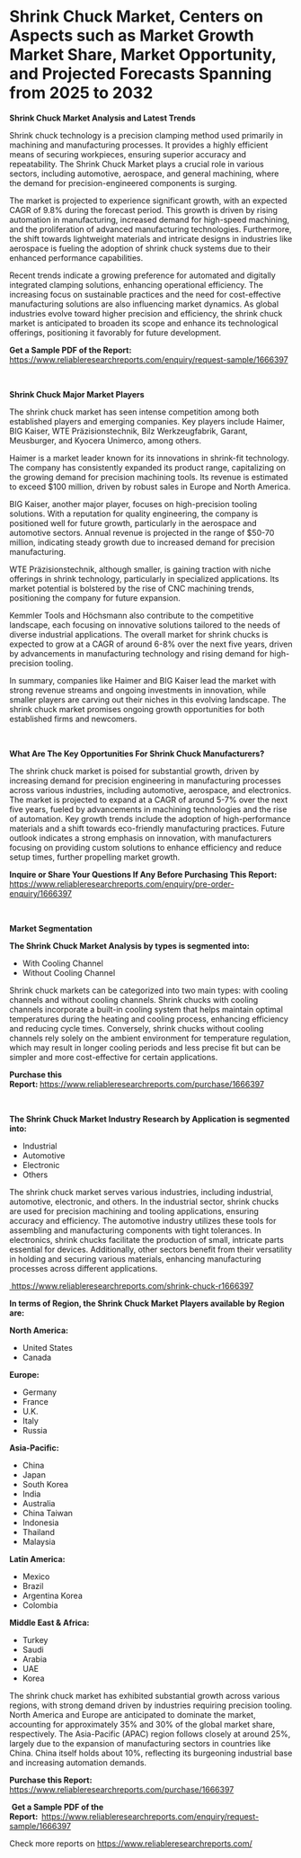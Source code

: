 <p><h1>Shrink Chuck Market, Centers on Aspects such as Market Growth Market Share, Market Opportunity, and Projected Forecasts Spanning from 2025 to 2032</h1></p><p><strong>Shrink Chuck Market Analysis and Latest Trends</strong></p>
<p><p>Shrink chuck technology is a precision clamping method used primarily in machining and manufacturing processes. It provides a highly efficient means of securing workpieces, ensuring superior accuracy and repeatability. The Shrink Chuck Market plays a crucial role in various sectors, including automotive, aerospace, and general machining, where the demand for precision-engineered components is surging.</p><p>The market is projected to experience significant growth, with an expected CAGR of 9.8% during the forecast period. This growth is driven by rising automation in manufacturing, increased demand for high-speed machining, and the proliferation of advanced manufacturing technologies. Furthermore, the shift towards lightweight materials and intricate designs in industries like aerospace is fueling the adoption of shrink chuck systems due to their enhanced performance capabilities.</p><p>Recent trends indicate a growing preference for automated and digitally integrated clamping solutions, enhancing operational efficiency. The increasing focus on sustainable practices and the need for cost-effective manufacturing solutions are also influencing market dynamics. As global industries evolve toward higher precision and efficiency, the shrink chuck market is anticipated to broaden its scope and enhance its technological offerings, positioning it favorably for future development.</p></p>
<p><strong>Get a Sample PDF of the Report:&nbsp;</strong> <a href="https://www.reliableresearchreports.com/enquiry/request-sample/1666397?utm_campaign=2633&utm_medium=2&utm_source=Github&utm_content=ia&utm_term=23022025&utm_id=shrink-chuck">https://www.reliableresearchreports.com/enquiry/request-sample/1666397</a></p>
<p>&nbsp;</p>
<p><strong>Shrink Chuck Major Market Players</strong></p>
<p><p>The shrink chuck market has seen intense competition among both established players and emerging companies. Key players include Haimer, BIG Kaiser, WTE Präzisionstechnik, Bilz Werkzeugfabrik, Garant, Meusburger, and Kyocera Unimerco, among others. </p><p>Haimer is a market leader known for its innovations in shrink-fit technology. The company has consistently expanded its product range, capitalizing on the growing demand for precision machining tools. Its revenue is estimated to exceed $100 million, driven by robust sales in Europe and North America.</p><p>BIG Kaiser, another major player, focuses on high-precision tooling solutions. With a reputation for quality engineering, the company is positioned well for future growth, particularly in the aerospace and automotive sectors. Annual revenue is projected in the range of $50-70 million, indicating steady growth due to increased demand for precision manufacturing.</p><p>WTE Präzisionstechnik, although smaller, is gaining traction with niche offerings in shrink technology, particularly in specialized applications. Its market potential is bolstered by the rise of CNC machining trends, positioning the company for future expansion.</p><p>Kemmler Tools and Höchsmann also contribute to the competitive landscape, each focusing on innovative solutions tailored to the needs of diverse industrial applications. The overall market for shrink chucks is expected to grow at a CAGR of around 6-8% over the next five years, driven by advancements in manufacturing technology and rising demand for high-precision tooling.</p><p>In summary, companies like Haimer and BIG Kaiser lead the market with strong revenue streams and ongoing investments in innovation, while smaller players are carving out their niches in this evolving landscape. The shrink chuck market promises ongoing growth opportunities for both established firms and newcomers.</p></p>
<p>&nbsp;</p>
<p><strong>What Are The Key Opportunities For Shrink Chuck Manufacturers?</strong></p>
<p><p>The shrink chuck market is poised for substantial growth, driven by increasing demand for precision engineering in manufacturing processes across various industries, including automotive, aerospace, and electronics. The market is projected to expand at a CAGR of around 5-7% over the next five years, fueled by advancements in machining technologies and the rise of automation. Key growth trends include the adoption of high-performance materials and a shift towards eco-friendly manufacturing practices. Future outlook indicates a strong emphasis on innovation, with manufacturers focusing on providing custom solutions to enhance efficiency and reduce setup times, further propelling market growth.</p></p>
<p><strong>Inquire or Share Your Questions If Any Before Purchasing This Report:</strong> <a href="https://www.reliableresearchreports.com/enquiry/pre-order-enquiry/1666397?utm_campaign=2633&utm_medium=2&utm_source=Github&utm_content=ia&utm_term=23022025&utm_id=shrink-chuck">https://www.reliableresearchreports.com/enquiry/pre-order-enquiry/1666397</a></p>
<p>&nbsp;</p>
<p><strong>Market Segmentation</strong></p>
<p><strong>The Shrink Chuck Market Analysis by types is segmented into:</strong></p>
<p><ul><li>With Cooling Channel</li><li>Without Cooling Channel</li></ul></p>
<p><p>Shrink chuck markets can be categorized into two main types: with cooling channels and without cooling channels. Shrink chucks with cooling channels incorporate a built-in cooling system that helps maintain optimal temperatures during the heating and cooling process, enhancing efficiency and reducing cycle times. Conversely, shrink chucks without cooling channels rely solely on the ambient environment for temperature regulation, which may result in longer cooling periods and less precise fit but can be simpler and more cost-effective for certain applications.</p></p>
<p><strong>Purchase this Report:&nbsp;</strong><a href="https://www.reliableresearchreports.com/purchase/1666397?utm_campaign=2633&utm_medium=2&utm_source=Github&utm_content=ia&utm_term=23022025&utm_id=shrink-chuck">https://www.reliableresearchreports.com/purchase/1666397</a></p>
<p>&nbsp;</p>
<p><strong>The Shrink Chuck Market Industry Research by Application is segmented into:</strong></p>
<p><ul><li>Industrial</li><li>Automotive</li><li>Electronic</li><li>Others</li></ul></p>
<p><p>The shrink chuck market serves various industries, including industrial, automotive, electronic, and others. In the industrial sector, shrink chucks are used for precision machining and tooling applications, ensuring accuracy and efficiency. The automotive industry utilizes these tools for assembling and manufacturing components with tight tolerances. In electronics, shrink chucks facilitate the production of small, intricate parts essential for devices. Additionally, other sectors benefit from their versatility in holding and securing various materials, enhancing manufacturing processes across different applications.</p></p>
<p><a href="https://www.reliableresearchreports.com/shrink-chuck-r1666397?utm_campaign=2633&utm_medium=2&utm_source=Github&utm_content=ia&utm_term=23022025&utm_id=shrink-chuck">&nbsp;https://www.reliableresearchreports.com/shrink-chuck-r1666397</a></p>
<p><strong>In terms of Region, the Shrink Chuck Market Players available by Region are:</strong></p>
<p>
    <p> <strong> North America: </strong>
        <ul>
            <li>United States</li>
            <li>Canada</li>
        </ul>
        </p> 
    <p> <strong> Europe: </strong>
        <ul>
            <li>Germany</li>
            <li>France</li>
            <li>U.K.</li>
            <li>Italy</li>
            <li>Russia</li>
        </ul>
        </p> 
    <p> <strong> Asia-Pacific: </strong>
        <ul>
            <li>China</li>
            <li>Japan</li>
            <li>South Korea</li>
            <li>India</li>
            <li>Australia</li>
            <li>China Taiwan</li>
            <li>Indonesia</li>
            <li>Thailand</li>
            <li>Malaysia</li>
        </ul>
        </p> 
    <p> <strong> Latin America: </strong>
        <ul>
            <li>Mexico</li>
            <li>Brazil</li>
            <li>Argentina Korea</li>
            <li>Colombia</li>
        </ul>
        </p> 
    <p> <strong> Middle East & Africa: </strong>
        <ul>
            <li>Turkey</li>
            <li>Saudi</li>
            <li>Arabia</li>
            <li>UAE</li>
            <li>Korea</li>
        </ul>
    </p>
    </p>
<p><p>The shrink chuck market has exhibited substantial growth across various regions, with strong demand driven by industries requiring precision tooling. North America and Europe are anticipated to dominate the market, accounting for approximately 35% and 30% of the global market share, respectively. The Asia-Pacific (APAC) region follows closely at around 25%, largely due to the expansion of manufacturing sectors in countries like China. China itself holds about 10%, reflecting its burgeoning industrial base and increasing automation demands.</p></p>
<p><strong>Purchase this Report: </strong><a href="https://www.reliableresearchreports.com/purchase/1666397?utm_campaign=2633&utm_medium=2&utm_source=Github&utm_content=ia&utm_term=23022025&utm_id=shrink-chuck">https://www.reliableresearchreports.com/purchase/1666397</a></p>
<p>&nbsp;<strong>Get a Sample PDF of the Report:&nbsp;&nbsp;</strong><a href="https://www.reliableresearchreports.com/enquiry/request-sample/1666397?utm_campaign=2633&utm_medium=2&utm_source=Github&utm_content=ia&utm_term=23022025&utm_id=shrink-chuck">https://www.reliableresearchreports.com/enquiry/request-sample/1666397</a></p>
<p><strong></strong></p>
<p>Check more reports on <a href="https://www.reliableresearchreports.com/?utm_campaign=2633&utm_medium=2&utm_source=Github&utm_content=ia&utm_term=23022025&utm_id=shrink-chuck">https://www.reliableresearchreports.com/</a></p>